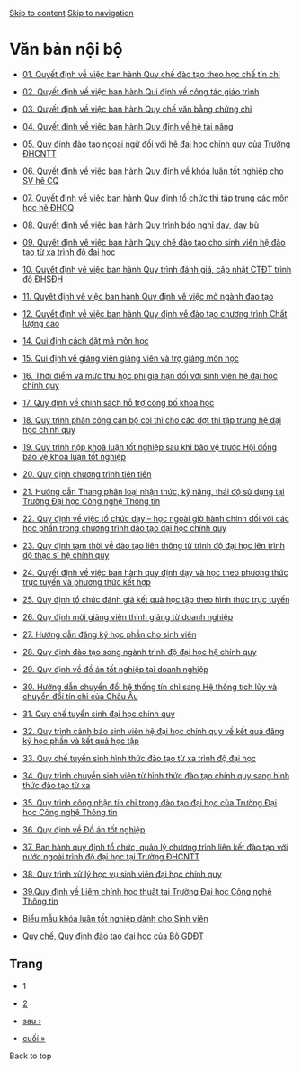 [Skip to content](https://daa.uit.edu.vn/qui-che-qui-dinh-qui-trinh#main)
 [Skip to navigation](https://daa.uit.edu.vn/qui-che-qui-dinh-qui-trinh#main-nav)

Văn bản nội bộ
==============

*   [01\. Quyết định về việc ban hành Quy chế đào tạo theo học chế tín chỉ](https://daa.uit.edu.vn/01-quyet-dinh-ve-viec-ban-hanh-quy-che-dao-tao-theo-hoc-che-tin-chi)
    
*   [02\. Quyết định về việc ban hành Qui định về công tác giáo trình](https://daa.uit.edu.vn/thongbao/02-quyet-dinh-ve-viec-ban-hanh-qui-dinh-ve-cong-tac-giao-trinh)
    
*   [03\. Quyết định về việc ban hành Quy chế văn bằng chứng chỉ](https://daa.uit.edu.vn/03-quyet-dinh-ve-viec-ban-hanh-quy-che-van-bang-chung-chi)
    
*   [04\. Quyết định về việc ban hành Quy định về hệ tài năng](https://daa.uit.edu.vn/thongbao/04-quyet-dinh-ve-viec-ban-hanh-quy-dinh-ve-he-tai-nang)
    
*   [05\. Quy định đào tạo ngoại ngữ đối với hệ đại học chính quy của Trường ĐHCNTT](https://daa.uit.edu.vn/05-quy-dinh-dao-tao-ngoai-ngu-doi-voi-he-dai-hoc-chinh-quy-cua-truong-dhcntt)
    
*   [06\. Quyết định về việc ban hành Quy định về khóa luận tốt nghiệp cho SV hệ CQ](https://daa.uit.edu.vn/06-quyet-dinh-ve-viec-ban-hanh-quy-dinh-ve-khoa-luan-tot-nghiep-cho-sv-he-cq)
    
*   [07\. Quyết định về việc ban hành Quy định tổ chức thi tập trung các môn học hệ ĐHCQ](https://daa.uit.edu.vn/07-quyet-dinh-ve-viec-ban-hanh-quy-dinh-chuc-thi-tap-trung-cac-mon-hoc-he-dhcq)
    
*   [08\. Quyết định về việc ban hành Quy trình báo nghỉ dạy, dạy bù](https://daa.uit.edu.vn/thongbao/08-quyet-dinh-ve-viec-ban-hanh-quy-trinh-bao-nghi-day-day-bu)
    
*   [09\. Quyết định về việc ban hành Quy chế đào tạo cho sinh viên hệ đào tạo từ xa trình độ đại học](https://daa.uit.edu.vn/09-quyet-dinh-ve-viec-ban-hanh-quy-che-dao-tao-cho-sinh-vien-he-dao-tao-tu-xa-trinh-do-dai-hoc)
    
*   [10\. Quyết định về việc ban hành Quy trình đánh giá, cập nhật CTĐT trình độ ĐHSĐH](https://daa.uit.edu.vn/thongbao/10-quyet-dinh-ve-viec-ban-hanh-quy-trinh-danh-gia-cap-nhat-ctdt-trinh-do-dhsdh)
    
*   [11\. Quyết định về việc ban hành Quy định về việc mở ngành đào tạo](https://daa.uit.edu.vn/thongbao/11-quyet-dinh-ve-viec-ban-hanh-quy-dinh-ve-viec-mo-nganh-dao-tao)
    
*   [12\. Quyết định về việc ban hành Quy định về đào tạo chương trình Chất lượng cao](https://daa.uit.edu.vn/thongbao/12-quyet-dinh-ve-viec-ban-hanh-quy-dinh-ve-dao-tao-chuong-trinh-chat-luong-cao)
    
*   [14\. Qui định cách đặt mã môn học](https://daa.uit.edu.vn/thongbao/14-qui-dinh-cach-dat-ma-mon-hoc)
    
*   [15\. Qui định về giảng viên giảng viên và trợ giảng môn học](https://daa.uit.edu.vn/15-qui-dinh-ve-giang-vien-giang-vien-va-tro-giang-mon-hoc)
    
*   [16\. Thời điểm và mức thu học phí gia hạn đối với sinh viên hệ đại học chính quy](https://daa.uit.edu.vn/thongbao/16-thoi-diem-va-muc-thu-hoc-phi-gia-han-doi-voi-sinh-vien-he-dai-hoc-chinh-quy)
    
*   [17\. Quy định về chính sách hỗ trợ công bố khoa học](https://daa.uit.edu.vn/thongbao/17-quy-dinh-ve-chinh-sach-ho-tro-cong-bo-khoa-hoc)
    
*   [18\. Quy trình phân công cán bộ coi thi cho các đợt thi tập trung hệ đại học chính quy](https://daa.uit.edu.vn/thongbao/18-quy-trinh-phan-cong-can-bo-coi-thi-cho-cac-dot-thi-tap-trung-he-dai-hoc-chinh-quy)
    
*   [19\. Quy trình nộp khoá luận tốt nghiệp sau khi bảo vệ trước Hội đồng bảo vệ khoá luận tốt nghiệp](https://daa.uit.edu.vn/thongbao/19-quy-trinh-nop-khoa-luan-tot-nghiep-sau-khi-bao-ve-truoc-hoi-dong-bao-ve-khoa-luan-tot)
    
*   [20\. Quy định chương trình tiên tiến](https://daa.uit.edu.vn/thongbao/20-quy-dinh-chuong-trinh-tien-tien)
    
*   [21\. Hướng dẫn Thang phân loại nhận thức, kỹ năng, thái độ sử dụng tại Trường Đại học Công nghệ Thông tin](https://daa.uit.edu.vn/thongbao/21-huong-dan-thang-phan-loai-nhan-thuc-ky-nang-thai-do-su-dung-tai-truong-dai-hoc-cong-nghe)
    
*   [22\. Quy định về việc tổ chức dạy – học ngoài giờ hành chính đối với các học phần trong chương trình đào tạo đại học chính quy](https://daa.uit.edu.vn/thongbao/22-quy-dinh-ve-viec-chuc-day-hoc-ngoai-gio-hanh-chinh-doi-voi-cac-hoc-phan-trong-chuong)
    
*   [23\. Quy định tạm thời về đào tạo liên thông từ trình độ đại học lên trình độ thạc sĩ hệ chính quy](https://daa.uit.edu.vn/thongbao/23-quy-dinh-tam-thoi-ve-dao-tao-lien-thong-tu-trinh-do-dai-hoc-len-trinh-do-thac-si-he)
    
*   [24\. Quyết định về việc ban hành quy định dạy và học theo phương thức trực tuyến và phương thức kết hợp](https://daa.uit.edu.vn/thongbao/24-quyet-dinh-ve-viec-ban-hanh-quy-dinh-day-va-hoc-theo-phuong-thuc-truc-tuyen-va-phuong)
    
*   [25\. Quy định tổ chức đánh giá kết quả học tập theo hình thức trực tuyến](https://daa.uit.edu.vn/thongbao/25-quy-dinh-chuc-danh-gia-ket-qua-hoc-tap-theo-hinh-thuc-truc-tuyen)
    
*   [26\. Quy định mời giảng viên thỉnh giảng từ doanh nghiệp](https://daa.uit.edu.vn/thongbao/26-quy-dinh-moi-giang-vien-thinh-giang-tu-doanh-nghiep)
    
*   [27\. Hướng dẫn đăng ký học phần cho sinh viên](https://daa.uit.edu.vn/27-huong-dan-dang-ky-hoc-phan-cho-sinh-vien)
    
*   [28\. Quy định đào tạo song ngành trình độ đại học hệ chính quy](https://daa.uit.edu.vn/28-quy-dinh-dao-tao-song-nganh-trinh-do-dai-hoc-he-chinh-quy)
    
*   [29\. Quy định về đồ án tốt nghiệp tại doanh nghiệp](https://daa.uit.edu.vn/29-quy-dinh-ve-do-tot-nghiep-tai-doanh-nghiep)
    
*   [30\. Hướng dẫn chuyển đổi hệ thống tín chỉ sang Hệ thống tích lũy và chuyển đổi tín chỉ của Châu Âu](https://daa.uit.edu.vn/30-huong-dan-chuyen-doi-he-thong-tin-chi-sang-he-thong-tich-luy-va-chuyen-doi-tin-chi-cua-chau-au)
    
*   [31\. Quy chế tuyển sinh đại học chính quy](https://daa.uit.edu.vn/31-quy-che-tuyen-sinh-dai-hoc-chinh-quy)
    
*   [32\. Quy trình cảnh báo sinh viên hệ đại học chính quy về kết quả đăng ký học phần và kết quả học tập](https://daa.uit.edu.vn/32-quy-trinh-canh-bao-sinh-vien-he-dai-hoc-chinh-quy-ve-ket-qua-dang-ky-hoc-phan-va-ket-qua-hoc-tap)
    
*   [33\. Quy chế tuyển sinh hình thức đào tạo từ xa trình độ đại học](https://daa.uit.edu.vn/33-quy-che-tuyen-sinh-hinh-thuc-dao-tao-tu-xa-trinh-do-dai-hoc)
    
*   [34\. Quy trình chuyển sinh viên từ hình thức đào tạo chính quy sang hình thức đào tạo từ xa](https://daa.uit.edu.vn/34-quy-trinh-chuyen-sinh-vien-tu-hinh-thuc-dao-tao-chinh-quy-sang-hinh-thuc-dao-tao-tu-xa)
    
*   [35\. Quy trình công nhận tín chỉ trong đào tạo đại học của Trường Đại học Công nghệ Thông tin](https://daa.uit.edu.vn/35-quy-trinh-cong-nhan-tin-chi-trong-dao-tao-dai-hoc-cua-truong-dai-hoc-cong-nghe-thong-tin)
    
*   [36\. Quy định về Đồ án tốt nghiệp](https://daa.uit.edu.vn/36-quy-dinh-ve-do-tot-nghiep)
    
*   [37\. Ban hành quy định tổ chức, quản lý chương trình liên kết đào tạo với nước ngoài trình độ đại học tại Trường ĐHCNTT](https://daa.uit.edu.vn/37-ban-hanh-quy-dinh-chuc-quan-ly-chuong-trinh-lien-ket-dao-tao-voi-nuoc-ngoai-trinh-do-dai-hoc-tai)
    
*   [38\. Quy trình xử lý học vụ sinh viên đại học chính quy](https://daa.uit.edu.vn/38-quy-trinh-xu-ly-hoc-vu-sinh-vien-dai-hoc-chinh-quy)
    
*   [39.Quy định về Liêm chính học thuật tại Trường Đại học Công nghệ Thông tin](https://daa.uit.edu.vn/39quy-dinh-ve-liem-chinh-hoc-thuat-tai-truong-dai-hoc-cong-nghe-thong-tin)
    
*   [Biểu mẫu khóa luận tốt nghiệp dành cho Sinh viên](https://daa.uit.edu.vn/bieu-mau-khoa-luan-tot-nghiep-danh-cho-sinh-vien)
    
*   [Quy chế, Quy định đào tạo đại học của Bộ GDĐT](https://daa.uit.edu.vn/quy-che-quy-dinh-dao-tao-dai-hoc-cua-bo-gddt)
    

Trang
-----

*   1
*   [2](https://daa.uit.edu.vn/qui-che-qui-dinh-qui-trinh?page=1 "Đến trang 2")
    
*   [sau ›](https://daa.uit.edu.vn/qui-che-qui-dinh-qui-trinh?page=1 "Đến trang kế sau")
    
*   [cuối »](https://daa.uit.edu.vn/qui-che-qui-dinh-qui-trinh?page=1 "Đến trang cuối cùng")
    

Back to top